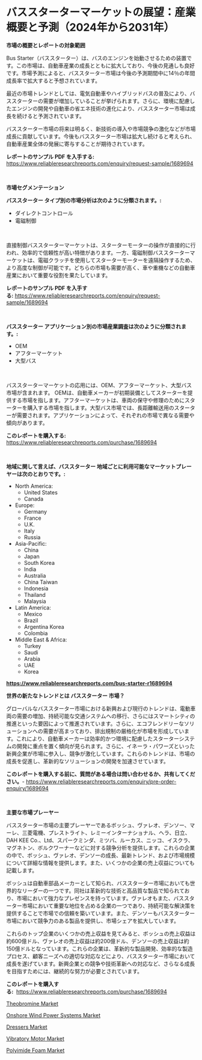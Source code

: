<p><h1>バススターターマーケットの展望：産業概要と予測（2024年から2031年）</h1></p><p><strong>市場の概要とレポートの対象範囲</strong></p>
<p><p>Bus Starter（バススターター）は、バスのエンジンを始動させるための装置です。この市場は、自動車産業の成長とともに拡大しており、今後の見通しも良好です。市場予測によると、バススターター市場は今後の予測期間中に14％の年間成長率で拡大すると予想されています。</p><p>最近の市場トレンドとしては、電気自動車やハイブリッドバスの普及により、バススターターの需要が増加していることが挙げられます。さらに、環境に配慮したエンジンの開発や自動車の省エネ技術の進化により、バススターター市場は成長を続けると予測されています。</p><p>バススターター市場の将来は明るく、新技術の導入や市場競争の激化などが市場成長に貢献しています。今後もバススターター市場は拡大し続けると考えられ、自動車産業全体の発展に寄与することが期待されています。</p></p>
<p><strong>レポートのサンプル PDF を入手する:</strong> <a href="https://www.reliableresearchreports.com/enquiry/request-sample/1689694">https://www.reliableresearchreports.com/enquiry/request-sample/1689694</a></p>
<p>&nbsp;</p>
<p><strong>市場セグメンテーション</strong></p>
<p><strong>バススターター タイプ別の市場分析は次のように分類されます。:</strong></p>
<p><ul><li>ダイレクトコントロール</li><li>電磁制御</li></ul></p>
<p>&nbsp;</p>
<p><p>直接制御バススターターマーケットは、スターターモーターの操作が直接的に行われ、効率的で信頼性が高い特徴があります。一方、電磁制御バススターターマーケットは、電磁クラッチを使用してスターターモーターを遠隔操作するため、より高度な制御が可能です。どちらの市場も需要が高く、車や重機などの自動車産業において重要な役割を果たしています。</p></p>
<p><strong>レポートのサンプル PDF を入手する:</strong>&nbsp;<a href="https://www.reliableresearchreports.com/enquiry/request-sample/1689694">https://www.reliableresearchreports.com/enquiry/request-sample/1689694</a></p>
<p>&nbsp;</p>
<p><strong> バススターター アプリケーション別の市場産業調査は次のように分類されます。:</strong></p>
<p><ul><li>OEM</li><li>アフターマーケット</li><li>大型バス</li></ul></p>
<p>&nbsp;</p>
<p><p>バススターターマーケットの応用には、OEM、アフターマーケット、大型バス市場が含まれます。 OEMは、自動車メーカーが初期装備としてスターターを提供する市場を指します。アフターマーケットは、車両の保守や修理のためにスターターを購入する市場を指します。大型バス市場では、長距離輸送用のスターターが需要されます。アプリケーションによって、それぞれの市場で異なる需要や傾向があります。</p></p>
<p><strong>このレポートを購入する:</strong>&nbsp; <a href="https://www.reliableresearchreports.com/purchase/1689694">https://www.reliableresearchreports.com/purchase/1689694</a></p>
<p>&nbsp;</p>
<p><strong>地域に関して言えば、バススターター 地域ごとに利用可能なマーケットプレーヤーは次のとおりです。:</strong></p>
<p><ul>
    <li>
        North America:
        <ul>
            <li>United States</li>
            <li>Canada</li>
        </ul>
    </li>
    <li>
        Europe:
        <ul>
            <li>Germany</li>
            <li>France</li>
            <li>U.K.</li>
            <li>Italy</li>
            <li>Russia</li>
        </ul>
    </li>
    <li>
        Asia-Pacific:
        <ul>
            <li>China</li>
            <li>Japan</li>
            <li>South Korea</li>
            <li>India</li>
            <li>Australia</li>
            <li>China Taiwan</li>
            <li>Indonesia</li>
            <li>Thailand</li>
            <li>Malaysia</li>
        </ul>
    </li>
    <li>
        Latin America:
        <ul>
            <li>Mexico</li>
            <li>Brazil</li>
            <li>Argentina Korea</li>
            <li>Colombia</li>
        </ul>
    </li>
    <li>
        Middle East & Africa:
        <ul>
            <li>Turkey</li>
            <li>Saudi</li>
            <li>Arabia</li>
            <li>UAE</li>
            <li>Korea</li>
        </ul>
    </li>
    </ul></p>
<p><strong><a href="https://www.reliableresearchreports.com/bus-starter-r1689694">https://www.reliableresearchreports.com/bus-starter-r1689694</a></strong>&nbsp;</p>
<p><strong>世界の新たなトレンドとは バススターター 市場？</strong></p>
<p><p>グローバルなバススターター市場における新興および現行のトレンドは、電動車両の需要の増加、持続可能な交通システムへの移行、さらにはスマートシティの推進といった要因によって推進されています。さらに、エコフレンドリーなソリューションへの需要が高まっており、排出規制の厳格化が市場を形成しています。これにより、自動車メーカーは効率的かつ環境に配慮したスターターシステムの開発に重点を置く傾向が見られます。さらに、イネーラ・パワーズといった新興企業が市場に参入し、競争が激化しています。これらのトレンドは、市場の成長を促進し、革新的なソリューションの開発を加速させています。</p></p>
<p><strong>このレポートを購入する前に、質問がある場合は問い合わせるか、共有してください。</strong>- <a href="https://www.reliableresearchreports.com/enquiry/pre-order-enquiry/1689694">https://www.reliableresearchreports.com/enquiry/pre-order-enquiry/1689694</a></p>
<p>&nbsp;</p>
<p><strong>主要な市場プレーヤー</strong></p>
<p><p>バススターター市場の主要プレーヤーであるボッシュ、ヴァレオ、デンソー、マーレ、三菱電機、プレストライト、レミーインターナショナル、ヘラ、日立、DAH KEE Co.、Ltd、スパークミンダ、ミツバ、ルーカス、ニッコ、イスクラ、マグネトン、ボルクワーナーなどに対する競争分析を提供します。これらの企業の中で、ボッシュ、ヴァレオ、デンソーの成長、最新トレンド、および市場規模について詳細な情報を提供します。また、いくつかの企業の売上収益についても記載します。</p><p>ボッシュは自動車部品メーカーとして知られ、バススターター市場においても世界的なリーダーの一つです。同社は革新的な技術と高品質な製品で知られており、市場において強力なプレゼンスを持っています。ヴァレオもまた、バススターター市場において重要な地位を占める企業の一つであり、持続可能な解決策を提供することで市場での信頼を築いています。また、デンソーもバススターター市場において競争力のある製品を提供し、市場シェアを拡大しています。</p><p>これらのトップ企業のいくつかの売上収益を見てみると、ボッシュの売上収益は約600億ドル、ヴァレオの売上収益は約200億ドル、デンソーの売上収益は約150億ドルとなっています。これらの企業は、革新的な製品開発、効率的な製造プロセス、顧客ニーズへの適切な対応などにより、バススターター市場において成長を遂げています。新興企業との競争や技術革新への対応など、さらなる成長を目指すためには、継続的な努力が必要とされています。</p></p>
<p><strong>このレポートを購入する:</strong>&nbsp;&nbsp;<a href="https://www.reliableresearchreports.com/purchase/1689694">https://www.reliableresearchreports.com/purchase/1689694</a></p>
<p><p><a href="https://issuu.com/reportprime-2/docs/theobromine-market-size-2030.pptx">Theobromine Market</a></p><p><a href="https://github.com/gdfhhhj/Market-Research-Report-List-4/blob/main/onshore-wind-power-systems-market.md">Onshore Wind Power Systems Market</a></p><p><a href="https://view.publitas.com/reportprime-1/dressers-market-size-market-trends-and-growth-outlook-forecasted-for-period-from-2024-to-2031/">Dressers Market</a></p><p><a href="https://github.com/julyju69/Market-Research-Report-List-2/blob/main/vibratory-motor-market.md">Vibratory Motor Market</a></p><p><a href="https://gentle-editor-9db.notion.site/Polyimide-Foam-Market-Analysis-Examines-its-Scope-on-Growth-Opportunities-and-Forecasted-Trends-Spa-1095548082b445a3893659f438b80af6">Polyimide Foam Market</a></p></p>